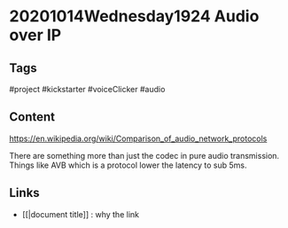 # 20201014Wednesday1924 Audio over IP

## Tags

#project #kickstarter #voiceClicker #audio

## Content

https://en.wikipedia.org/wiki/Comparison_of_audio_network_protocols

There are something more than just the codec in pure audio transmission. 
Things like AVB which is a protocol lower the latency to sub 5ms.

## Links
- [[|document title]] : why the link